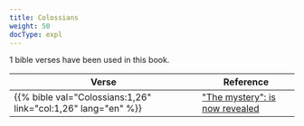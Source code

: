 ```yaml
---
title: Colossians
weight: 50
docType: expl
---
```


1 bible verses have been used in this book.

| Verse | Reference |
|-------|-----------|
| {{% bible val="Colossians:1,26" link="col:1,26" lang="en" %}} | ["The mystery": is now revealed](../exampleSite/content/expl/../expl/background/structure/the-three-mysteries#e458) |
